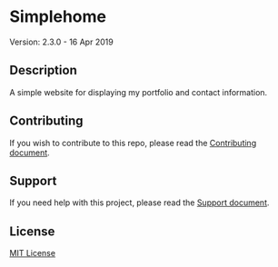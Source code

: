 # Simplehome

Version: 2.3.0 - 16 Apr 2019

## Description

A simple website for displaying my portfolio and contact information.  

## Contributing

If you wish to contribute to this repo, please read the [Contributing document](.github/CONTRIBUTING.md).

## Support

If you need help with this project, please read the [Support document](.github/SUPPORT.md).

## License

[MIT License](LICENSE)

